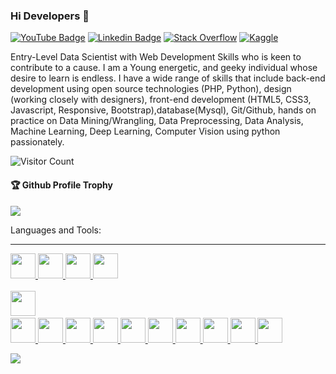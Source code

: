 ### Hi Developers 👋

[![YouTube Badge](https://img.shields.io/badge/YouTube-DeveloperFunnel-red)](https://www.youtube.com/developerfunnel)
[![Linkedin Badge](https://img.shields.io/badge/-GopalSingh-blue?style=flat-square&logo=Linkedin&logoColor=white&link=https://www.linkedin.com/in/gopal-singh-4058961b5/)](https://www.linkedin.com/in/gopal-singh-4058961b5/)
[![Stack Overflow](https://img.shields.io/badge/StackOverflow-GopalSingh-yellow)](https://stackoverflow.com/users/16925779/gopal-singh)
[![Kaggle](https://img.shields.io/badge/Kaggle-GopalSingh1203-blue)](https://www.kaggle.com/gopalsingh1203)

Entry-Level Data Scientist with Web Development Skills who is keen to contribute to a cause. I am a Young energetic, and geeky individual whose desire 
to learn is endless. I have a wide range of skills that include back-end development using open source technologies (PHP, Python), 
design (working closely with designers), front-end development (HTML5, CSS3, Javascript, Responsive, Bootstrap),database(Mysql), Git/Github, hands on practice
on Data Mining/Wrangling, Data Preprocessing, Data Analysis, Machine Learning, Deep Learning, Computer Vision using python passionately.

![Visitor Count](https://profile-counter.glitch.me/Gopalsingh1531/count.svg)

<div>
  <h4>🏆 Github Profile Trophy</h4>
  <a href="https://github.com/ryo-ma/github-profile-trophy">
    <img src="https://github-profile-trophy.vercel.app/?username=Gopalsingh1531&column=7"/>
  </a>
</div>

Languages and Tools: 
    <hr>
    <div>
      <a href="https://getbootstrap.com" target="_blank" rel="noreferrer">
        <img src="https://cdn.jsdelivr.net/gh/devicons/devicon/icons/bootstrap/bootstrap-original.svg" height="40" width="40" />
      </a>
      <a href="https://www.w3schools.com/cpp/" target="_blank" rel="noreferrer">
        <img src="https://cdn.jsdelivr.net/gh/devicons/devicon/icons/cplusplus/cplusplus-original.svg" height="40" width="40" />
      </a>
      <a href="https://www.w3schools.com/css/" target="_blank" rel="noreferrer">
        <img src="https://cdn.jsdelivr.net/gh/devicons/devicon/icons/css3/css3-original.svg" height="40" width="40" />
      </a>
      <a href="https://www.docker.com/" target="_blank" rel="noreferrer">
        <img src="https://cdn.jsdelivr.net/gh/devicons/devicon/icons/docker/docker-original-wordmark.svg" height="40" width="40" />    
      </a>
      <a href="https://git-scm.com/" target="_blank" rel="noreferrer">  
        <img src="https://cdn.jsdelivr.net/gh/devicons/devicon/icons/git/git-original-wordmark.svg" height="40" width="40" />
      </a>
      <a href="[https://git-scm.com/](https://github.com/)" target="_blank" rel="noreferrer">  
        <img src="https://cdn.jsdelivr.net/gh/devicons/devicon/icons/github/github-original.svg" height="40" width="40" />
      </a>
      <a href="https://heroku.com" target="_blank" rel="noreferrer">
        <img src="https://cdn.jsdelivr.net/gh/devicons/devicon/icons/heroku/heroku-original-wordmark.svg" height="40" width="40" />
      </a>
      <a href="https://www.w3.org/html/" target="_blank" rel="noreferrer">
        <img src="https://cdn.jsdelivr.net/gh/devicons/devicon/icons/html5/html5-original.svg" height="40" width="40" />
      </a>
      <a href="https://developer.mozilla.org/en-US/docs/Web/JavaScript" target="_blank" rel="noreferrer">
        <img src="https://cdn.jsdelivr.net/gh/devicons/devicon/icons/javascript/javascript-original.svg" height="40" width="40" />
      </a>
      <a href="[https://www.tensorflow.org](https://jquery.com/)" target="_blank" rel="noreferrer">
        <img src="https://cdn.jsdelivr.net/gh/devicons/devicon/icons/jquery/jquery-original-wordmark.svg" height="40" width="40" />
      </a>
      <a href="https://www.mysql.com/" target="_blank" rel="noreferrer">
        <img src="https://cdn.jsdelivr.net/gh/devicons/devicon/icons/mysql/mysql-original-wordmark.svg" height="40" width="40" />
      </a>
      <a href="[https://www.postgresql.org](https://www.python.org/)" target="_blank" rel="noreferrer">
        <img src="https://cdn.jsdelivr.net/gh/devicons/devicon/icons/python/python-original.svg" height="40" width="40" />
      </a>
      <a href="https://www.tensorflow.org" target="_blank" rel="noreferrer">
        <img src="https://cdn.jsdelivr.net/gh/devicons/devicon/icons/tensorflow/tensorflow-original.svg" height="40" width="40" />
      </a>
      <a href="[[https://www.tensorflow.org](https://scikit-learn.org/stable/)](https://www.anaconda.com/products/distribution)" target="_blank" rel="noreferrer">
        <img src="https://cdn.jsdelivr.net/gh/devicons/devicon/icons/anaconda/anaconda-original.svg" height="40" width="40" />
      </a>
      <a href="https://www.php.net/" target="_blank" rel="noreferrer">
        <img src="https://cdn.jsdelivr.net/gh/devicons/devicon/icons/php/php-original.svg" height="40" width="40" />
      </a>
    </div>
  
![](https://activity-graph.herokuapp.com/graph?username=Gopalsingh1531&theme=react-dark&area=true)
<!--
*Gopalsingh1531/Gopalsingh1531* is a ✨ special ✨ repository because its `README.md` (this file) appears on your GitHub profile.

Here are some ideas to get you started:

- 🔭 I’m currently working on ...
- 🌱 I’m currently learning ...
- 👯 I’m looking to collaborate on ...
- 🤔 I’m looking for help with ...
- 💬 Ask me about ...
- 📫 How to reach me: ...
- 😄 Pronouns: ...
- ⚡ Fun fact: .....

-->
